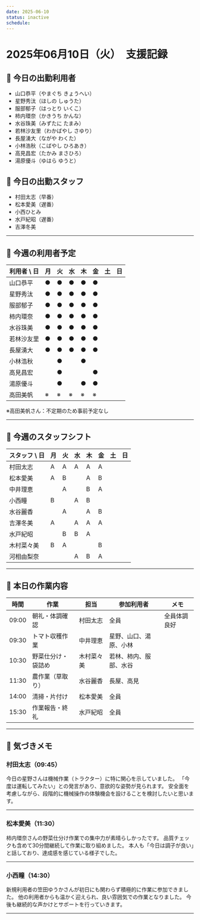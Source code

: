 ```yaml
---
date: 2025-06-10
status: inactive
schedule:
---
```


# 2025年06月10日（火）　支援記録

## 🔸 今日の出勤利用者
- 山口恭平（やまぐち きょうへい）
- 星野秀汰（ほしの しゅうた）
- 服部郁子（はっとり いくこ）
- 柿内環奈（かきうち かんな）
- 水谷珠美（みずたに たまみ）
- 若林沙友里（わかばやし さゆり）
- 長屋湧大（ながや わくた）
- 小林浩秋（こばやし ひろあき）
- 高見昌宏（たかみ まさひろ）
- 湯原優斗（ゆはら ゆうと）

## 🔸 今日の出勤スタッフ
- 村田太志（早番）
- 松本愛美（遅番）
- 小西ひとみ
- 水戸紀昭（遅番）
- 吉澤冬美

---

## 🔹 今週の利用者予定
| 利用者 \ 日 | 月   | 火   | 水   | 木   | 金   | 土   | 日   |
| ------- | --- | --- | --- | --- | --- | --- | --- |
| 山口恭平    | ●   | ●   | ●   | ●   | ●   |     |     |
| 星野秀汰    | ●   | ●   | ●   | ●   | ●   |     |     |
| 服部郁子    | ●   | ●   | ●   | ●   | ●   |     |     |
| 柿内環奈    | ●   | ●   | ●   | ●   | ●   |     |     |
| 水谷珠美    | ●   | ●   | ●   | ●   | ●   |     |     |
| 若林沙友里   | ●   | ●   | ●   | ●   | ●   |     |     |
| 長屋湧大    | ●   | ●   | ●   | ●   | ●   |     |     |
| 小林浩秋    |     | ●   |     | ●   |     |     |     |
| 高見昌宏    |     | ●   |     |     | ●   |     |     |
| 湯原優斗    |     | ●   |     | ●   | ●   |     |     |
| 高田美帆    | ※   | ※   | ※   | ※   | ※   |     |     |

※高田美帆さん：不定期のため事前予定なし

---

## 🔹 今週のスタッフシフト
| スタッフ \ 日 | 月   | 火   | 水   | 木   | 金   | 土   | 日   |
| -------- | --- | --- | --- | --- | --- | --- | --- |
| 村田太志     | A   | A   | A   | A   | A   |     |     |
| 松本愛美     | A   | B   |     | A   | B   |     |     |
| 中井理恵     |     | A   |     | B   | A   |     |     |
| 小西瞳      | B   |     | A   | B   |     |     |     |
| 水谷麗香     |     | A   |     | A   | B   |     |     |
| 吉澤冬美     | A   |     | A   | A   | A   |     |     |
| 水戸紀昭     |     | B   | B   | A   |     |     |     |
| 木村菜々美    | B   | A   |     |     | B   |     |     |
| 河相由梨奈    |     |     | A   | B   | A   |     |     |

---

## 🔹 本日の作業内容
| 時間    | 作業        | 担当    | 参加利用者       | メモ     |
| ----- | --------- | ----- | ----------- | ------ |
| 09:00 | 朝礼・体調確認   | 村田太志  | 全員          | 全員体調良好 |
| 09:30 | トマト収穫作業   | 中井理恵  | 星野、山口、湯原、小林 |        |
| 10:30 | 野菜仕分け・袋詰め | 木村菜々美 | 若林、柿内、服部、水谷 |        |
| 11:30 | 農作業（草取り）  | 水谷麗香  | 長屋、高見       |        |
| 14:00 | 清掃・片付け    | 松本愛美  | 全員          |        |
| 15:30 | 作業報告・終礼   | 水戸紀昭  | 全員          |        |

---

## 🔹 気づきメモ

### 村田太志（09:45）
今日の星野さんは機械作業（トラクター）に特に関心を示していました。
「今度は運転してみたい」との発言があり、意欲的な姿勢が見られます。
安全面を考慮しながら、段階的に機械操作の体験機会を設けることを検討したいと思います。

---

### 松本愛美（11:30）
柿内環奈さんの野菜仕分け作業での集中力が素晴らしかったです。
品質チェックも含めて30分間継続して作業に取り組めました。
本人も「今日は調子が良い」と話しており、達成感を感じている様子でした。

---

### 小西瞳（14:30）
新規利用者の笠田ゆうかさんが初日にも関わらず積極的に作業に参加できました。
他の利用者からも温かく迎えられ、良い雰囲気での作業となりました。
今後も継続的な声かけとサポートを行っていきます。

--- 
